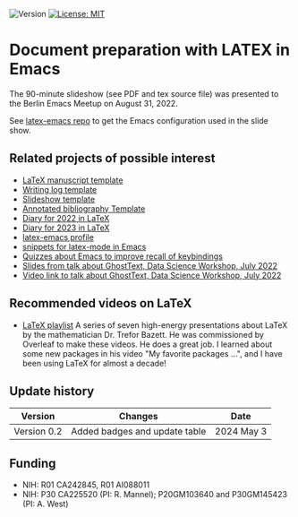 ![Version](https://img.shields.io/static/v1?label=BerlinEmacsAugust2022&message=0.2&color=brightcolor)
[![License: MIT](https://img.shields.io/badge/License-MIT-blue.svg)](https://opensource.org/licenses/MIT)


# Document preparation with LATEX in Emacs

The 90-minute slideshow (see PDF and tex source file) was presented to the Berlin Emacs Meetup on August 31, 2022.

See [latex-emacs repo](https://github.com/MooersLab/latex-emacs) to get the Emacs configuration used in the slide show.


## Related projects of possible interest

- [LaTeX manuscript template](https://github.com/MooersLab/manuscriptInLaTeX/edit/main/README.md)
- [Writing log template](https://github.com/MooersLab/writingLogTemplate)
- [Slideshow template](https://github.com/MooersLab/slideshowTemplateLaTeX)
- [Annotated bibliography Template](https://github.com/MooersLab/annotatedBibliography)
- [Diary for 2022 in LaTeX](https://github.com/MooersLab/diary2022inLaTeX)
- [Diary for 2023 in LaTeX](https://github.com/MooersLab/diary2023inLaTeX)
- [latex-emacs profile](https://github.com/MooersLab/latex-emacs)
- [snippets for latex-mode in Emacs](https://github.com/MooersLab/snippet-latex-mode)
- [Quizzes about Emacs to improve recall of keybindings](https://github.com/MooersLab/qemacs)
- [Slides from talk about GhostText, Data Science Workshop, July 2022](https://github.com/MooersLab/DSW22ghosttext)
- [Video link to talk about GhostText, Data Science Workshop, July 2022](https://mediasite.ouhsc.edu/Mediasite/Channel/python/watch/4da0872f028c4255ae12935655e911321d)

## Recommended videos on LaTeX

- [LaTeX playlist](https://www.youtube.com/watch?v=Jp0lPj2-DQA&list=PLHXZ9OQGMqxcWWkx2DMnQmj5os2X5ZR73) A series of seven high-energy presentations about LaTeX by the mathematician Dr. Trefor Bazett. He was commissioned by Overleaf to make these videos. He does a great job. I learned about some new packages in his video "My favorite packages ...", and I have been using LaTeX for almost a decade!

## Update history

|Version      | Changes                                                                                                                                    | Date                 |
|:-----------:|:------------------------------------------------------------------------------------------------------------------------------------------:|:--------------------:|
| Version 0.2 |  Added badges and update table                                                                                                             | 2024 May 3        |


## Funding
- NIH: R01 CA242845, R01 AI088011
- NIH: P30 CA225520 (PI: R. Mannel); P20GM103640 and P30GM145423 (PI: A. West)
